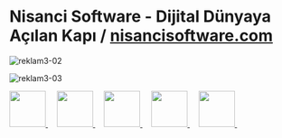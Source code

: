 # Nisanci Software - Dijital Dünyaya Açılan Kapı / <a href="https://nisancisoftware.com">nisancisoftware.com</a>
 
 
![reklam3-02](https://user-images.githubusercontent.com/91744618/210401574-27066f79-6fd4-41af-afa5-9afe01cab0b7.jpg)


 ![reklam3-03](https://user-images.githubusercontent.com/91744618/210401580-eec6bee5-cd66-4557-a37b-fe1971bd941f.jpg)
 



 <div class="contact">
  
  <a href="nisancisoftware.com"  target="_blank"> <img src="https://img.icons8.com/bubbles/512/cloud-network.png" alt="" width="64px" height="64px"/> </a> &nbsp; &nbsp;
  <a href="https://www.instagram.com/nisancisoftware/"  target="_blank"> <img src="https://img.icons8.com/bubbles/512/instagram-new--v2.png" alt="" width="64px" height="64px"/> </a>&nbsp; &nbsp; 
  <a href="https://www.facebook.com/nisancisoftware"  target="_blank"> <img src="https://img.icons8.com/bubbles/512/facebook-new.png" alt="" width="64px" height="64px" /> </a>&nbsp; &nbsp;
  <a href="https://www.linkedin.com/company/nisanci-software/"  target="_blank"> <img src="https://img.icons8.com/bubbles/512/linkedin.png" alt="" width="64px" height="64px"/> </a>&nbsp; &nbsp;
  <a href="https://api.whatsapp.com/send?phone=905013532136"  target="_blank"  target="_blank"> <img src="https://img.icons8.com/bubbles/512/whatsapp.png" alt="" width="64px" height="64px"/> </a>&nbsp; &nbsp;

 </div> 
